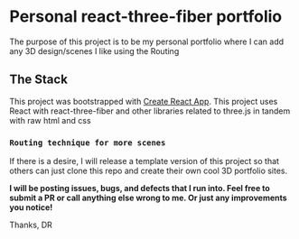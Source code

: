 # Personal react-three-fiber portfolio

The purpose of this project is to be my personal portfolio where I can add any 3D design/scenes I like using the Routing

## The Stack

This project was bootstrapped with [Create React App](https://github.com/facebook/create-react-app).
This project uses React with react-three-fiber and other libraries related to three.js in tandem with raw html and css

### `Routing technique for more scenes`

If there is a desire, I will release a template version of this project so that others can just clone this repo and create their own cool 3D portfolio sites.

**I will be posting issues, bugs, and defects that I run into. Feel free to submit a PR or call anything else wrong to me. Or just any improvements you notice!**

Thanks,
DR
